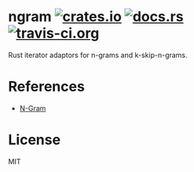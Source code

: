 # ngram [![crates.io](https://img.shields.io/crates/d/ngram.svg)](https://crates.io/crates/ngram) [![docs.rs](https://docs.rs/ngram/badge.svg)](https://docs.rs/ngram) [![travis-ci.org](https://api.travis-ci.org/nytopop/ngram.svg?branch=master)](https://travis-ci.org/nytopop/ngram)
Rust iterator adaptors for n-grams and k-skip-n-grams.

# References
- [N-Gram](https://en.wikipedia.org/wiki/N-gram)

# License
MIT
